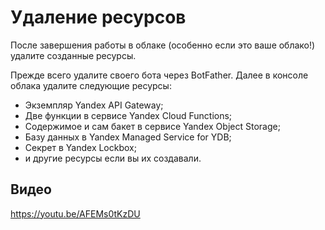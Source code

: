 # Удаление ресурсов

После завершения работы в облаке (особенно если это ваше облако!) удалите созданные ресурсы.

Прежде всего удалите своего бота через BotFather. Далее в консоле облака удалите следующие ресурсы:

* Экземпляр Yandex API Gateway;
* Две функции в сервисе Yandex Cloud Functions;
* Содержимое и сам бакет в сервисе Yandex Object Storage;
* Базу данных в Yandex Managed Service for YDB;
* Секрет в Yandex Lockbox;
* и другие ресурсы если вы их создавали.

## Видео

https://youtu.be/AFEMs0tKzDU